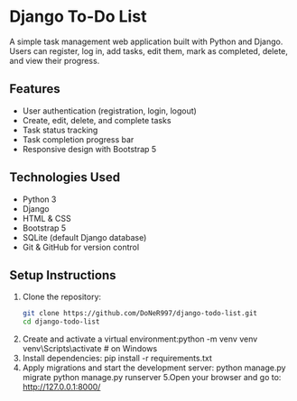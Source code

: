 # Django To-Do List

A simple task management web application built with Python and Django.  
Users can register, log in, add tasks, edit them, mark as completed, delete, and view their progress.

## Features

- User authentication (registration, login, logout)
- Create, edit, delete, and complete tasks
- Task status tracking
- Task completion progress bar
- Responsive design with Bootstrap 5

## Technologies Used

- Python 3
- Django
- HTML & CSS
- Bootstrap 5
- SQLite (default Django database)
- Git & GitHub for version control

## Setup Instructions

1. Clone the repository:
   ```bash
   git clone https://github.com/DoNeR997/django-todo-list.git
   cd django-todo-list
2. Create and activate a virtual environment:python -m venv venv
venv\Scripts\activate  # on Windows
3. Install dependencies:
  pip install -r requirements.txt
4. Apply migrations and start the development server:
python manage.py migrate
python manage.py runserver
5.Open your browser and go to:
http://127.0.0.1:8000/


